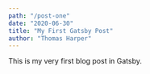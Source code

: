 ```yaml
---
path: "/post-one"
date: "2020-06-30"
title: "My First Gatsby Post"
author: "Thomas Harper"
---
```


This is my very first blog post in Gatsby.